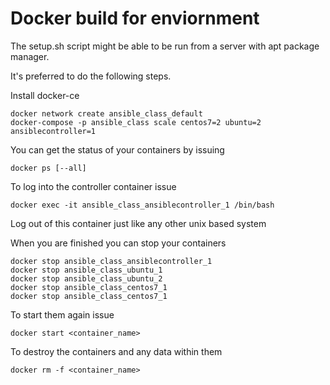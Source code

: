 # Docker build for enviornment

The setup.sh script might be able to be run from a server with apt package manager.

It's preferred to do the following steps.

Install docker-ce
```
docker network create ansible_class_default
docker-compose -p ansible_class scale centos7=2 ubuntu=2 ansiblecontroller=1
```
You can get the status of your containers by issuing
```
docker ps [--all]
```
To log into the controller container issue
```
docker exec -it ansible_class_ansiblecontroller_1 /bin/bash
```
Log out of this container just like any other unix based system

When you are finished you can stop your containers
```
docker stop ansible_class_ansiblecontroller_1
docker stop ansible_class_ubuntu_1
docker stop ansible_class_ubuntu_2
docker stop ansible_class_centos7_1
docker stop ansible_class_centos7_1
```
To start them again issue 
```
docker start <container_name>
```
To destroy the containers and any data within them
```
docker rm -f <container_name>
```
